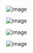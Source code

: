 ![image](https://github.com/user-attachments/assets/c6dfab13-0895-49ae-9016-936b4115db40)

![image](https://github.com/user-attachments/assets/1617e6e1-add4-40b2-91d3-4da66c9c8d52)

![image](https://github.com/user-attachments/assets/1ac3a01d-b1f1-44ee-96ca-ca52debbb01e)

![image](https://github.com/user-attachments/assets/ee3187a0-4439-4b09-bdb7-723771a727e4)
